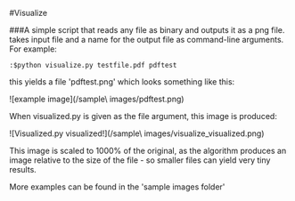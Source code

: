 #Visualize

###A simple script that reads any file as binary and outputs it as a png file.
takes input file and a name for the output file as command-line arguments.
For example:

`:$python visualize.py testfile.pdf pdftest`

this yields a file 'pdftest.png' which looks something like this:

![example image](/sample\ images/pdftest.png)

When visualized.py is given as the file argument, this image is produced:

![Visualized.py visualized!](/sample\ images/visualize_visualized.png)

This image is scaled to 1000% of the original, as the algorithm produces an image relative to the size of the file - so smaller files can yield very tiny results.

More examples can be found in the 'sample images folder'
